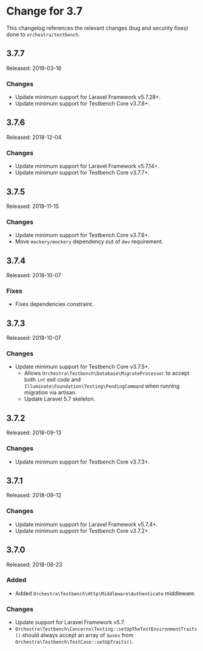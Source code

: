 # Change for 3.7

This changelog references the relevant changes (bug and security fixes) done to `orchestra/testbench`.

## 3.7.7

Released: 2019-03-16

### Changes

* Update minimum support for Laravel Framework v5.7.28+.
* Update minimum support for Testbench Core v3.7.8+.


## 3.7.6

Released: 2018-12-04

### Changes

* Update minimum support for Laravel Framework v5.7.14+.
* Update minimum support for Testbench Core v3.7.7+.

## 3.7.5

Released: 2018-11-15

### Changes

* Update minimum support for Testbench Core v3.7.6+.
* Move `mockery/mockery` dependency out of `dev` requirement.

## 3.7.4

Released: 2018-10-07

### Fixes

* Fixes dependencies constraint.

## 3.7.3

Released: 2018-10-07

### Changes

* Update minimum support for Testbench Core v3.7.5+.
    - Allows `Orchestra\Testbench\Database\MigrateProcessor` to accept both `int` exit code and `Illuminate\Foundation\Testing\PendingCommand` when running migration via artisan.
    - Update Laravel 5.7 skeleton.

## 3.7.2

Released: 2018-09-13

### Changes

* Update minimum support for Testbench Core v3.7.3+.

## 3.7.1

Released: 2018-09-12

### Changes

* Update minimum support for Laravel Framework v5.7.4+.
* Update minimum support for Testbench Core v3.7.2+.

## 3.7.0

Released: 2018-08-23

### Added

* Added `Orchestra\Testbench\Http\Middleware\Authenticate` middleware.

### Changes

* Update support for Laravel Framework v5.7.
* `Orchestra\Testbench\Concerns\Testing::setUpTheTestEnvironmentTraits()` should always accept an array of `$uses` from `Orchestra\Testbench\TestCase::setUpTraits()`.
